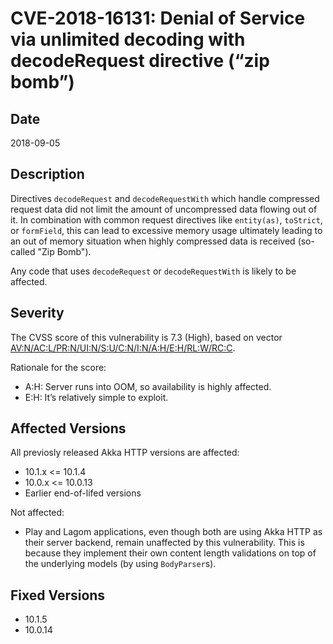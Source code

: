# CVE-2018-16131: Denial of Service via unlimited decoding with decodeRequest directive (“zip bomb”)

## Date

2018-09-05

## Description

Directives `decodeRequest` and `decodeRequestWith` which handle compressed request data did not limit the amount of uncompressed
data flowing out of it. In combination with common request directives like `entity(as)`, `toStrict`, or `formField`, this can lead
to excessive memory usage ultimately leading to an out of memory situation when highly compressed data is received
(so-called "Zip Bomb").

Any code that uses `decodeRequest` or `decodeRequestWith` is likely to be affected.

## Severity

The CVSS score of this vulnerability is 7.3 (High), based on vector
[AV:N/AC:L/PR:N/UI:N/S:U/C:N/I:N/A:H/E:H/RL:W/RC:C](https://nvd.nist.gov/vuln-metrics/cvss/v3-calculator?vector=AV:N/AC:L/PR:N/UI:N/S:U/C:N/I:N/A:H/E:H/RL:W/RC:C).

Rationale for the score:

 * A:H: Server runs into OOM, so availability is highly affected.
 * E:H: It’s relatively simple to exploit.

## Affected Versions

All previosly released Akka HTTP versions are affected:

 * 10.1.x <= 10.1.4
 * 10.0.x <= 10.0.13
 * Earlier end-of-lifed versions

Not affected:

 * Play and Lagom applications, even though both are using Akka HTTP as their server backend,
   remain unaffected by this vulnerability. This is because they implement their own content
   length validations on top of the underlying models (by using `BodyParser`s).

## Fixed Versions

 * 10.1.5
 * 10.0.14